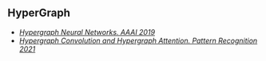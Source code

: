 ## HyperGraph
- [*Hypergraph Neural Networks. AAAI 2019*](https://arxiv.org/abs/1809.09401)
- [*Hypergraph Convolution and Hypergraph Attention. Pattern Recognition 2021*](https://arxiv.org/abs/1901.08150)